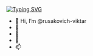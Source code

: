 [![Typing SVG](https://readme-typing-svg.demolab.com?font=Fira+Code&size=28&duration=1200&pause=300&color=1293D2&center=true&multiline=true&width=435&height=120&lines=Hello+world%2C+I'm+Viktor;%3E%3E%3E++my+LinkedIn++%3C%3C%3C;I'm+studying+Java+dev)](https://www.linkedin.com/in/rusakovich/)


- 👋 Hi, I’m @rusakovich-viktar
- 👀 
- 🌱 
- 💞️ 
- 📫 

<!---
rusakovich-viktar/rusakovich-viktar is a ✨ special ✨ repository because its `README.md` (this file) appears on your GitHub profile.
You can click the Preview link to take a look at your changes.
--->
